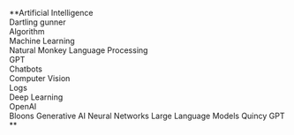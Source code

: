 **Artificial Intelligence  
Dartling gunner  
Algorithm  
Machine Learning  
Natural Monkey Language Processing  
GPT  
Chatbots  
Computer Vision  
Logs  
Deep Learning  
OpenAI  
Bloons Generative AI Neural Networks Large Language Models Quincy GPT **

